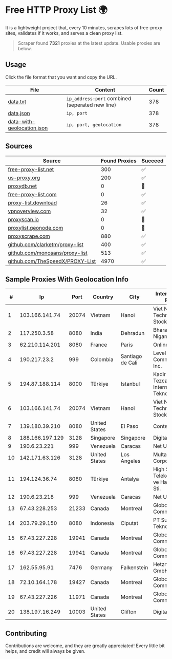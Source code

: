 
# Free HTTP Proxy List 🌍

It is a lightweight project that, every 10 minutes, scrapes lots of free-proxy sites, validates if it works, and serves a clean proxy list.


> Scraper found **7321** proxies at the latest update. Usable proxies are below.

## Usage

Click the file format that you want and copy the URL.


|File|Content|Count|
|----|-------|-----|
|[data.txt](https://raw.githubusercontent.com/themiralay/Proxy-List-World/master/data.txt)|`ip_address:port` combined (seperated new line)|378|
|[data.json](https://raw.githubusercontent.com/themiralay/Proxy-List-World/master/data.json)|`ip, port`|378|
|[data-with-geolocation.json](https://raw.githubusercontent.com/themiralay/Proxy-List-World/master/data-with-geolocation.json)|`ip, port, geolocation`|378|

## Sources

|Source|Found Proxies|Succeed|
|------|-------------|-------|
|[free-proxy-list.net](https://free-proxy-list.net)|300|✅|
|[us-proxy.org](https://www.us-proxy.org)|200|✅|
|[proxydb.net](http://proxydb.net)|0|🚫|
|[free-proxy-list.com](https://free-proxy-list.com/?page=&port=&type%5B%5D=http&type%5B%5D=https&up_time=0&search=Search)|0|✅|
|[proxy-list.download](https://www.proxy-list.download/HTTP)|26|✅|
|[vpnoverview.com](https://vpnoverview.com/privacy/anonymous-browsing/free-proxy-servers)|32|✅|
|[proxyscan.io](https://www.proxyscan.io)|0|🚫|
|[proxylist.geonode.com](https://proxylist.geonode.com/api/proxy-list?limit=300&page=1&sort_by=lastChecked&sort_type=desc&protocols=http,https)|0|🚫|
|[proxyscrape.com](https://api.proxyscrape.com/v2/?request=displayproxies&protocol=http&timeout=10000&country=all&ssl=all&anonymity=all)|880|✅|
|[github.com/clarketm/proxy-list](https://raw.githubusercontent.com/clarketm/proxy-list/master/proxy-list-raw.txt)|400|✅|
|[github.com/monosans/proxy-list](https://raw.githubusercontent.com/monosans/proxy-list/main/proxies/http.txt)|513|✅|
|[github.com/TheSpeedX/PROXY-List](https://raw.githubusercontent.com/TheSpeedX/PROXY-List/master/http.txt)|4970|✅|


## Sample Proxies With Geolocation Info

|#|Ip|Port|Country|City|Internet Service Provider|
|-|--|----|-------|----|-------------------------|
|1|103.166.141.74|20074|Vietnam|Hanoi|Viet NAM Cloud Technology Joint Stock Company|
|2|117.250.3.58|8080|India|Dehradun|Bharat Sanchar Nigam Ltd|
|3|62.210.114.201|8080|France|Paris|Online SAS|
|4|190.217.23.2|999|Colombia|Santiago de Cali|Level 3 Communications, Inc.|
|5|194.87.188.114|8000|Türkiye|Istanbul|Kadir Huseyin Tezcan Nosspeed Internet Teknolojileri|
|6|103.166.141.74|20074|Vietnam|Hanoi|Viet NAM Cloud Technology Joint Stock Company|
|7|139.180.39.210|8080|United States|El Paso|Conterra|
|8|188.166.197.129|3128|Singapore|Singapore|DigitalOcean, LLC|
|9|190.6.23.221|999|Venezuela|Caracas|Net Uno|
|10|142.171.63.126|3128|United States|Los Angeles|Multacom Corporation|
|11|194.124.36.74|8080|Türkiye|Antalya|High Speed Telekomunikasyon ve Hab. Hiz. Ltd. Sti.|
|12|190.6.23.218|999|Venezuela|Caracas|Net Uno|
|13|67.43.228.253|21233|Canada|Montreal|GloboTech Communications|
|14|203.79.29.150|8080|Indonesia|Ciputat|PT Surya Global Teknologi|
|15|67.43.227.228|19941|Canada|Montreal|GloboTech Communications|
|16|67.43.227.228|19941|Canada|Montreal|GloboTech Communications|
|17|162.55.95.91|7476|Germany|Falkenstein|Hetzner Online GmbH|
|18|72.10.164.178|19427|Canada|Montreal|GloboTech Communications|
|19|67.43.227.226|11971|Canada|Montreal|GloboTech Communications|
|20|138.197.16.249|10003|United States|Clifton|DigitalOcean, LLC|



## Contributing

Contributions are welcome, and they are greatly appreciated! Every
little bit helps, and credit will always be given.

